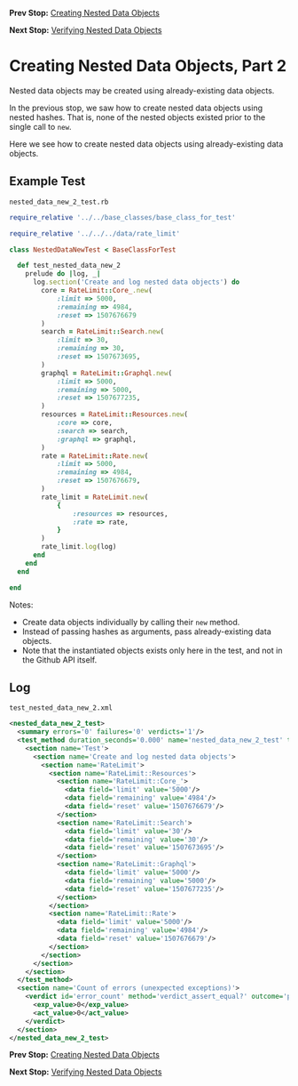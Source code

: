 <!--- GENERATED FILE, DO NOT EDIT --->
**Prev Stop:** [Creating Nested Data Objects](./NestedDataNew.md#creating-nested-data-objects)

**Next Stop:** [Verifying Nested Data Objects](./NestedDataEqual.md#verifying-nested-data-objects)


# Creating Nested Data Objects, Part 2

Nested data objects may be created using already-existing data objects.

In the previous stop, we saw how to create nested data objects using nested hashes.  That is, none of the nested objects existed prior to the single call to `new`.

Here we see how to create nested data objects using already-existing data objects.

## Example Test

<code>nested_data_new_2_test.rb</code>
```ruby
require_relative '../../base_classes/base_class_for_test'

require_relative '../../../data/rate_limit'

class NestedDataNewTest < BaseClassForTest

  def test_nested_data_new_2
    prelude do |log, _|
      log.section('Create and log nested data objects') do
        core = RateLimit::Core_.new(
            :limit => 5000,
            :remaining => 4984,
            :reset => 1507676679
        )
        search = RateLimit::Search.new(
            :limit => 30,
            :remaining => 30,
            :reset => 1507673695,
        )
        graphql = RateLimit::Graphql.new(
            :limit => 5000,
            :remaining => 5000,
            :reset => 1507677235,
        )
        resources = RateLimit::Resources.new(
            :core => core,
            :search => search,
            :graphql => graphql,
        )
        rate = RateLimit::Rate.new(
            :limit => 5000,
            :remaining => 4984,
            :reset => 1507676679,
        )
        rate_limit = RateLimit.new(
            {
                :resources => resources,
                :rate => rate,
            }
        )
        rate_limit.log(log)
      end
    end
  end

end
```

Notes:

- Create data objects individually by calling their `new` method.
- Instead of passing hashes as arguments, pass already-existing data objects.
- Note that the instantiated objects exists only here in the test, and not in the Github API itself.

## Log

<code>test_nested_data_new_2.xml</code>
```xml
<nested_data_new_2_test>
  <summary errors='0' failures='0' verdicts='1'/>
  <test_method duration_seconds='0.000' name='nested_data_new_2_test' timestamp='2017-12-10-Sun-13.56.39.525'>
    <section name='Test'>
      <section name='Create and log nested data objects'>
        <section name='RateLimit'>
          <section name='RateLimit::Resources'>
            <section name='RateLimit::Core_'>
              <data field='limit' value='5000'/>
              <data field='remaining' value='4984'/>
              <data field='reset' value='1507676679'/>
            </section>
            <section name='RateLimit::Search'>
              <data field='limit' value='30'/>
              <data field='remaining' value='30'/>
              <data field='reset' value='1507673695'/>
            </section>
            <section name='RateLimit::Graphql'>
              <data field='limit' value='5000'/>
              <data field='remaining' value='5000'/>
              <data field='reset' value='1507677235'/>
            </section>
          </section>
          <section name='RateLimit::Rate'>
            <data field='limit' value='5000'/>
            <data field='remaining' value='4984'/>
            <data field='reset' value='1507676679'/>
          </section>
        </section>
      </section>
    </section>
  </test_method>
  <section name='Count of errors (unexpected exceptions)'>
    <verdict id='error_count' method='verdict_assert_equal?' outcome='passed' volatile='true'>
      <exp_value>0</exp_value>
      <act_value>0</act_value>
    </verdict>
  </section>
</nested_data_new_2_test>
```

**Prev Stop:** [Creating Nested Data Objects](./NestedDataNew.md#creating-nested-data-objects)

**Next Stop:** [Verifying Nested Data Objects](./NestedDataEqual.md#verifying-nested-data-objects)

